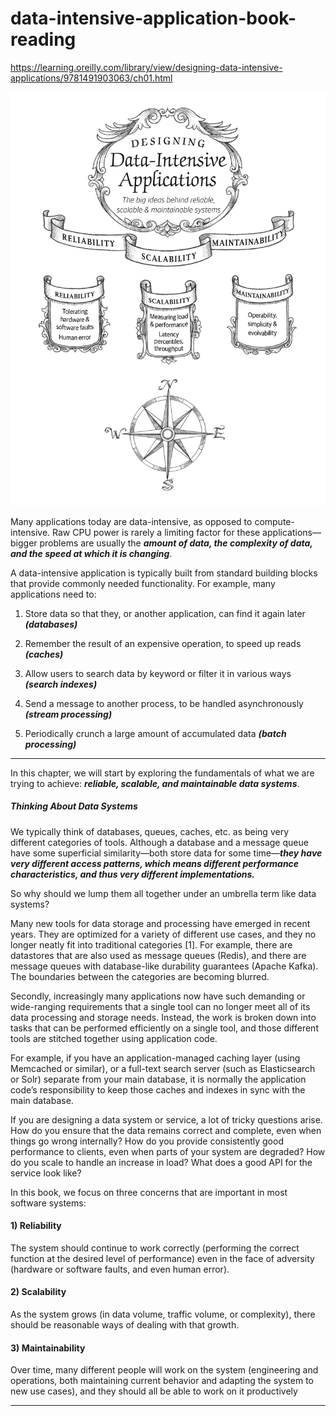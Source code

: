 # data-intensive-application-book-reading

https://learning.oreilly.com/library/view/designing-data-intensive-applications/9781491903063/ch01.html

![ch1 map](img/ch01-map-alt.png)

Many applications today are data-intensive, as opposed to compute-intensive. Raw CPU power is rarely a limiting factor for these applications—bigger problems are usually the ***amount of data, the complexity of data, and the speed at which it is changing***.


A data-intensive application is typically built from standard building blocks that provide commonly needed functionality. For example, many applications need to:

1) Store data so that they, or another application, can find it again later ***(databases)***

2) Remember the result of an expensive operation, to speed up reads ***(caches)***

3) Allow users to search data by keyword or filter it in various ways ***(search indexes)***

4) Send a message to another process, to be handled asynchronously ***(stream processing)***

5) Periodically crunch a large amount of accumulated data ***(batch processing)***

--------------------------------------------------------------------------------------------------------------------

In this chapter, we will start by exploring the fundamentals of what we are trying to achieve: ***reliable, scalable, and maintainable data systems***.


##### Thinking About Data Systems
We typically think of databases, queues, caches, etc. as being very different categories of tools. Although a database and a message queue have some superficial similarity—both store data for some time—***they have very different access patterns, which means different performance characteristics, and thus very different implementations.***


So why should we lump them all together under an umbrella term like data systems?

Many new tools for data storage and processing have emerged in recent years. They are optimized for a variety of different use cases, and they no longer neatly fit into traditional categories [1]. For example, there are datastores that are also used as message queues (Redis), and there are message queues with database-like durability guarantees (Apache Kafka). The boundaries between the categories are becoming blurred.

Secondly, increasingly many applications now have such demanding or wide-ranging requirements that a single tool can no longer meet all of its data processing and storage needs. Instead, the work is broken down into tasks that can be performed efficiently on a single tool, and those different tools are stitched together using application code.

For example, if you have an application-managed caching layer (using Memcached or similar), or a full-text search server (such as Elasticsearch or Solr) separate from your main database, it is normally the application code’s responsibility to keep those caches and indexes in sync with the main database.




If you are designing a data system or service, a lot of tricky questions arise. How do you ensure that the data remains correct and complete, even when things go wrong internally? How do you provide consistently good performance to clients, even when parts of your system are degraded? How do you scale to handle an increase in load? What does a good API for the service look like?



In this book, we focus on three concerns that are important in most software systems:


#### 1) Reliability
The system should continue to work correctly (performing the correct function at the desired level of performance) even in the face of adversity (hardware or software faults, and even human error).


#### 2) Scalability
As the system grows (in data volume, traffic volume, or complexity), there should be reasonable ways of dealing with that growth.

#### 3) Maintainability
Over time, many different people will work on the system (engineering and operations, both maintaining current behavior and adapting the system to new use cases), and they should all be able to work on it productively

-------------------------------------------------------------------------------------------------------------


